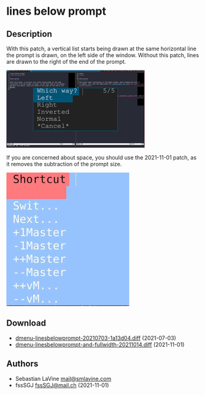 lines below prompt
==================

Description
-----------
With this patch, a vertical list starts being drawn at the same
horizontal line the prompt is drawn, on the left side of the window.
Without this patch, lines are drawn to the right of the end of the
prompt.

![dmenu lines-below-prompt screenshot](dmenu_lines-below-prompt.png)

If you are concerned about space, you should use the 2021-11-01 patch, as it removes the subtraction of the prompt size.

![dmenu-linesbelowprompt-change.gif](dmenu-linesbelowprompt-change.gif)


Download
--------
* [dmenu-linesbelowprompt-20210703-1a13d04.diff](dmenu-linesbelowprompt-20210703-1a13d04.diff) (2021-07-03)
* [dmenu-linesbelowprompt-and-fullwidth-20211014.diff](dmenu-linesbelowprompt-and-fullwidth-20211014.diff) (2021-11-01)


Authors
-------
* Sebastian LaVine <mail@smlavine.com>
* fssSGJ <fssSGJ@mail.ch> (2021-11-01)
